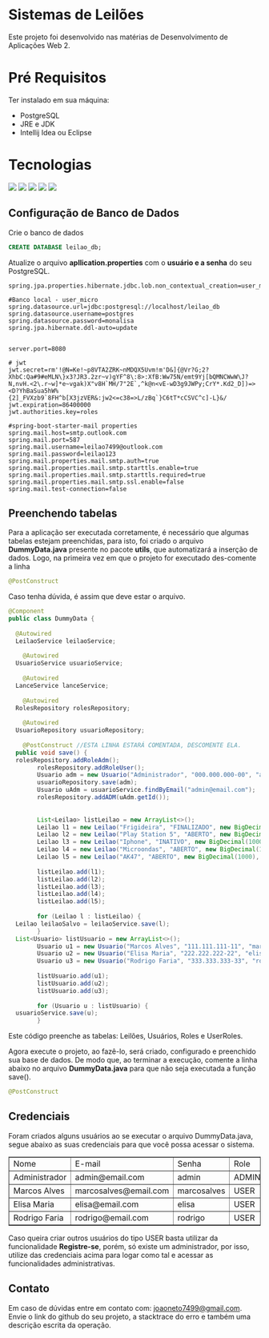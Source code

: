 # Sistemas de Leilões

Este projeto foi desenvolvido nas matérias de Desenvolvimento de Aplicações Web 2. 

# Pré Requisitos
Ter instalado em sua máquina:
<ul>
<li>PostgreSQL</li>
<li>JRE e JDK</li>
<li>Intellij Idea ou Eclipse</li>
</ul>



# Tecnologias

<span><img src="https://img.shields.io/static/v1?label=Tech&message=Java&color=007396&style=for-the-badge&logo=Java"/> <span><img src="https://img.shields.io/static/v1?label=DataBase&message=Postgres&color=2F5E8D&style=for-the-badge&logo=PostgreSQL"/> </span> <span><img src="https://img.shields.io/static/v1?label=Framework&message=Spring Boot&color=6DB33F&style=for-the-badge&logo=Spring"/> </span><span><img src="https://img.shields.io/static/v1?label=Test&message=JUnit&color=25A162&style=for-the-badge&logo=JUnit5"/></span> <span><img src="https://img.shields.io/static/v1?label=Engine&message=Thymleaf&color=005F0F&style=for-the-badge&logo=Thymleaf"/></span>

## Configuração de Banco de Dados
Crie o banco de dados
```SQL
CREATE DATABASE leilao_db;
```
Atualize o arquivo <b>apllication.properties</b> com o <b>usuário e a senha</b> do seu PostgreSQL.
```properties
spring.jpa.properties.hibernate.jdbc.lob.non_contextual_creation=user_micro

#Banco local - user_micro
spring.datasource.url=jdbc:postgresql://localhost/leilao_db
spring.datasource.username=postgres
spring.datasource.password=monalisa
spring.jpa.hibernate.ddl-auto=update


server.port=8080

# jwt
jwt.secret=rm'!@N=Ke!~p8VTA2ZRK~nMDQX5Uvm!m'D&]{@Vr?G;2?XhbC:Qa#9#eMLN\}x3?JR3.2zr~v)gYF^8\:8>:XfB:Ww75N/emt9Yj[bQMNCWwW\J?N,nvH.<2\.r~w]*e~vgak)X"v8H`MH/7"2E`,^k@n<vE-wD3g9JWPy;CrY*.Kd2_D])=><D?YhBaSua5hW%{2]_FVXzb9`8FH^b[X3jzVER&:jw2<=c38=>L/zBq`}C6tT*cCSVC^c]-L}&/
jwt.expiration=86400000
jwt.authorities.key=roles

#spring-boot-starter-mail properties
spring.mail.host=smtp.outlook.com
spring.mail.port=587
spring.mail.username=leilao7499@outlook.com
spring.mail.password=leilao123
spring.mail.properties.mail.smtp.auth=true
spring.mail.properties.mail.smtp.starttls.enable=true
spring.mail.properties.mail.smtp.starttls.required=true
spring.mail.properties.mail.smtp.ssl.enable=false
spring.mail.test-connection=false
```

## Preenchendo tabelas

Para a aplicação ser executada corretamente, é necessário que algumas tabelas estejam preenchidas, para isto, foi criado o arquivo <b>DummyData.java</b> presente no pacote <b>utils</b>, que automatizará a inserção de dados. 
Logo, na primeira vez em que o projeto for executado des-comente a linha
```java
@PostConstruct
```
Caso tenha dúvida, é assim que deve estar o arquivo.
```java
@Component  
public class DummyData {  
  
  @Autowired  
  LeilaoService leilaoService;  
  
    @Autowired  
  UsuarioService usuarioService;  
  
    @Autowired  
  LanceService lanceService;  
  
    @Autowired  
  RolesRepository rolesRepository;  
  
    @Autowired  
  UsuarioRepository usuarioRepository;  
  
    @PostConstruct //ESTA LINHA ESTARÁ COMENTADA, DESCOMENTE ELA. 
  public void save() {  
  rolesRepository.addRoleAdm();  
        rolesRepository.addRoleUser();  
        Usuario adm = new Usuario("Administrador", "000.000.000-00", "admin@email.com", new BCryptPasswordEncoder().encode("admin"));  
        usuarioRepository.save(adm);  
        Usuario uAdm = usuarioService.findByEmail("admin@email.com");  
        rolesRepository.addADM(uAdm.getId());  
  
  
        List<Leilao> listLeilao = new ArrayList<>();  
        Leilao l1 = new Leilao("Frigideira", "FINALIZADO", new BigDecimal(100), new Date());  
        Leilao l2 = new Leilao("Play Station 5", "ABERTO", new BigDecimal(1000), new Date());  
        Leilao l3 = new Leilao("Iphone", "INATIVO", new BigDecimal(1000), new Date());  
        Leilao l4 = new Leilao("Microondas", "ABERTO", new BigDecimal(100), new Date());  
        Leilao l5 = new Leilao("AK47", "ABERTO", new BigDecimal(1000), new Date());  
  
        listLeilao.add(l1);  
        listLeilao.add(l2);  
        listLeilao.add(l3);  
        listLeilao.add(l4);  
        listLeilao.add(l5);  
  
        for (Leilao l : listLeilao) {  
  Leilao leilaoSalvo = leilaoService.save(l);  
        }  
  List<Usuario> listUsuario = new ArrayList<>();  
        Usuario u1 = new Usuario("Marcos Alves", "111.111.111-11", "marcosalves@email.com", "marcosalves");  
        Usuario u2 = new Usuario("Elisa Maria", "222.222.222-22", "elisa@email.com", "elisa");  
        Usuario u3 = new Usuario("Rodrigo Faria", "333.333.333-33", "rodrigo@email.com", "rodrigo");  
  
        listUsuario.add(u1);  
        listUsuario.add(u2);  
        listUsuario.add(u3);  
  
        for (Usuario u : listUsuario) {  
  usuarioService.save(u);  
        }
```
Este código preenche as tabelas: Leilões, Usuários, Roles e UserRoles.

Agora execute o projeto, ao fazê-lo, será criado, configurado e preenchido sua base de dados. De modo que, ao terminar a execução, comente a linha abaixo no arquivo <b>DummyData.java</b> para que não seja executada a função save().
```java
@PostConstruct
```

## Credenciais

Foram criados alguns usuários ao se executar o arquivo DummyData.java, segue abaixo as suas credenciais para que você possa acessar o sistema.
<table border="1">
    <tr>
        <td>Nome</td>
        <td>E-mail</td>
        <td>Senha</td>
        <td>Role</td>
    </tr>
    <tr>
        <td>Administrador</td>
        <td>admin@email.com</td>
        <td>admin</td>
        <td>ADMIN</td>
    </tr>
    <tr>
        <td>Marcos Alves</td>
        <td>marcosalves@email.com</td>
        <td>marcosalves</td>
        <td>USER</td>
    </tr>
     <tr>
        <td>Elisa Maria</td>
        <td>elisa@email.com</td>
        <td>elisa</td>
        <td>USER</td>
    </tr>
     <tr>
        <td>Rodrigo Faria</td>
        <td>rodrigo@email.com</td>
        <td>rodrigo</td>
        <td>USER</td>
    </tr>
</table>

Caso queira criar outros usuários do tipo USER basta utilizar da funcionalidade <b>Registre-se</b>, porém, só existe um administrador, por isso, utilize das credenciais acima para logar como tal e acessar as funcionalidades administrativas.

## Contato

Em caso de dúvidas entre em contato com: joaoneto7499@gmail.com.
Envie o link do github do seu projeto, a stacktrace do erro e também uma descrição escrita da operação.
